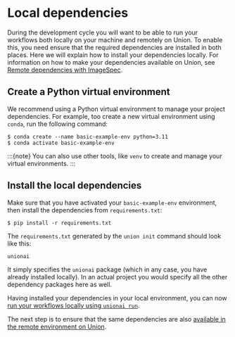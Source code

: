 # Local dependencies

During the development cycle you will want to be able to run your workflows both locally on your machine and remotely on Union.
To enable this, you need ensure that the required dependencies are installed in both places.
Here we will explain how to install your dependencies locally.
For information on how to make your dependencies available on Union, see [Remote dependencies with ImageSpec](./remote-dependencies-with-image-spec).

## Create a Python virtual environment

We recommend using a Python virtual environment to manage your project dependencies.
For example, too create a new virtual environment using `conda`, run the following command:

```{code-block} shell
$ conda create --name basic-example-env python=3.11
$ conda activate basic-example-env
```
:::{note}
You can also use other tools, like `venv` to create and manage your virtual environments.
:::

## Install the local dependencies

Make sure that you have activated your `basic-example-env` environment, then install the dependencies from `requirements.txt`:

```{code-block} shell
$ pip install -r requirements.txt
```

The `requirements.txt` generated by the `union init` command should look like this:

```{code-block} shell
unionai
```

It simply specifies the `unionai` package (which in any case, you have already installed locally).
In an actual project you would specify all the other dependency packages here as well.

Having installed your dependencies in your local environment, you can now [run your workflows locally using `unionai run`](./running-your-code).

The next step is to ensure that the same dependencies are also [available in the remote environment on Union](./remote-dependencies-with-image-spec).
